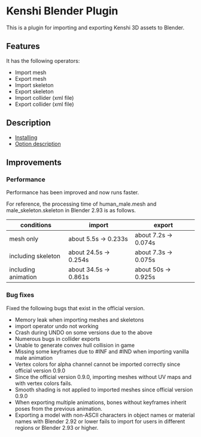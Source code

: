 # Kenshi Blender Plugin

This is a plugin for importing and exporting Kenshi 3D assets to Blender.

## Features
It has the following operators:

- Import mesh
- Export mesh
- Import skeleton
- Export skeleton
- Import collider (xml file)
- Export collider (xml file)


## Description

- [Installing](docs/Installation.md)
- [Option description](docs/Option_description.md)


## Improvements

### Performance

Performance has been improved and now runs faster.

For reference, the processing time of human_male.mesh and male_skeleton.skeleton in Blender 2.93 is as follows.

| conditions | import | export |
| --- | --------- | ----------- |
| mesh only | about 5.5s → 0.233s | about 7.2s → 0.074s |
| including skeleton | about 24.5s → 0.254s | about 7.3s → 0.075s |
| including animation| about 34.5s → 0.861s | about 50s → 0.925s |


### Bug fixes

Fixed the following bugs that exist in the official version.
- Memory leak when importing meshes and skeletons
- import operator undo not working
- Crash during UNDO on some versions due to the above
- Numerous bugs in collider exports
- Unable to generate convex hull collision in game
- Missing some keyframes due to #INF and #IND when importing vanilla male animation
- Vertex colors for alpha channel cannot be imported correctly since official version 0.9.0
- Since the official version 0.9.0, importing meshes without UV maps and with vertex colors fails.
- Smooth shading is not applied to imported meshes since official version 0.9.0
- When exporting multiple animations, bones without keyframes inherit poses from the previous animation.
- Exporting a model with non-ASCII characters in object names or material names with Blender 2.92 or lower fails to import for users in different regions or Blender 2.93 or higher.
